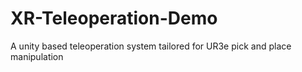 # XR-Teleoperation-Demo
A unity based teleoperation system tailored for UR3e pick and place manipulation
